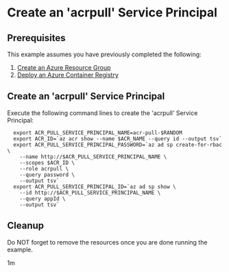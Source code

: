 
# Create an 'acrpull' Service Principal

## Prerequisites

This example assumes you have previously completed the following:

1. [Create an Azure Resource Group](../../group/create/)
1. [Deploy an Azure Container Registry](../create/)

## Create an 'acrpull' Service Principal

Execute the following command lines to create the 'acrpull' Service Principal:

```shell
  export ACR_PULL_SERVICE_PRINCIPAL_NAME=acr-pull-$RANDOM
  export ACR_ID=`az acr show --name $ACR_NAME --query id --output tsv`
  export ACR_PULL_SERVICE_PRINCIPAL_PASSWORD=`az ad sp create-for-rbac \
    --name http://$ACR_PULL_SERVICE_PRINCIPAL_NAME \
    --scopes $ACR_ID \
    --role acrpull \
    --query password \
    --output tsv`
  export ACR_PULL_SERVICE_PRINCIPAL_ID=`az ad sp show \
    --id http://$ACR_PULL_SERVICE_PRINCIPAL_NAME \
    --query appId \
    --output tsv`
```

## Cleanup

Do NOT forget to remove the resources once you are done running the example.

1m